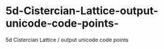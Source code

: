 # 5d-Cistercian-Lattice-output-unicode-code-points-
5d Cistercian Lattice / output unicode code points
